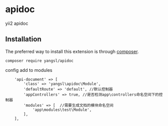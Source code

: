 # apidoc
yii2 apidoc

Installation
------------

The preferred way to install this extension is through [composer](http://getcomposer.org/download/).


```
composer require yangsl/apidoc

```
config add to modules
```
    'api-document' => [
        'class' => 'yangsl\apidoc\Module',
        'defaultRoute' => 'default', //默认控制器
        'appControllers' => true, //是否检测app\controllers命名空间下的控制器
        'modules' => [  //需要生成文档的模块命名空间
            'app\modules\test\Module',
        ],
    ],
```
